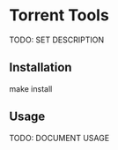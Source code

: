 # Torrent Tools

TODO: SET DESCRIPTION

## Installation

  make install

## Usage

TODO: DOCUMENT USAGE
